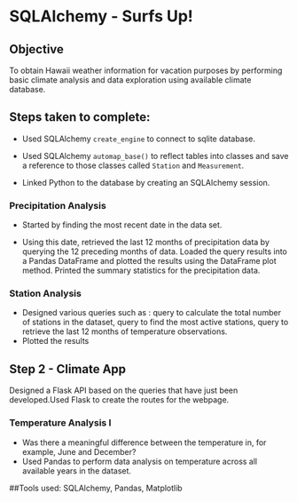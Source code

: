 # SQLAlchemy - Surfs Up!
## Objective
To obtain Hawaii weather information for vacation purposes by performing basic climate analysis and data exploration using available climate database. 

## Steps taken to complete:

* Used SQLAlchemy `create_engine` to connect to sqlite database.

* Used SQLAlchemy `automap_base()` to reflect tables into classes and save a reference to those classes called `Station` and `Measurement`.

* Linked Python to the database by creating an SQLAlchemy session.

### Precipitation Analysis

* Started by finding the most recent date in the data set.

* Using this date, retrieved the last 12 months of precipitation data by querying the 12 preceding months of data. Loaded the query results into a Pandas DataFrame and plotted the results using the DataFrame plot method. Printed the summary statistics for the precipitation data. 

### Station Analysis
* Designed various queries such as : query to calculate the total number of stations in the dataset, query to find the most active stations, query to retrieve the last 12 months of temperature observations. 
* Plotted the results
## Step 2 - Climate App

 Designed a Flask API based on the queries that have just been developed.Used Flask to create the routes for the webpage. 

### Temperature Analysis I

* Was there a meaningful difference between the temperature in, for example, June and December? 
* Used Pandas to perform data analysis on temperature across all available years in the dataset. 

##Tools used:
SQLAlchemy, Pandas, Matplotlib
